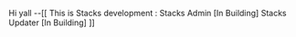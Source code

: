Hi yall --[[
This is Stacks development :
Stacks Admin [In Building]
Stacks Updater [In Building]
]]

